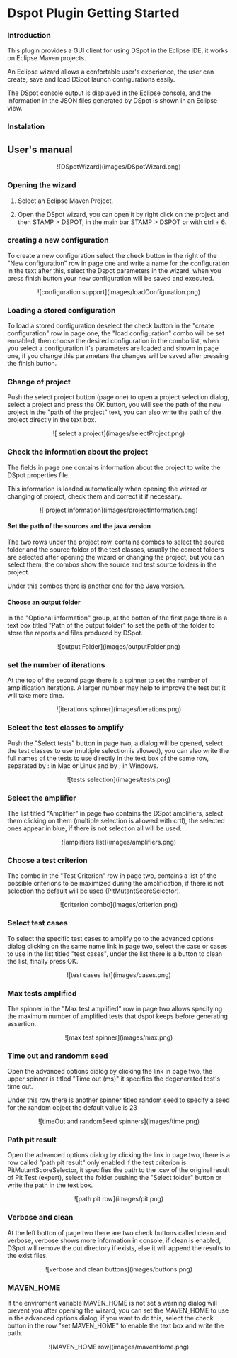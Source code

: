 # Dspot Plugin Getting Started

### Introduction

This plugin provides a GUI client for using DSpot in the Eclipse IDE,
it works on Eclipse Maven projects.

An Eclipse wizard allows a confortable user's experience, the user can
create, save and load DSpot launch configurations easily.

The DSpot console output is displayed in the Eclipse console, 
and the information in the JSON files generated by DSpot is shown in an Eclipse view.

### Instalation

## User's manual

<center>![DSpotWizard](images/DSpotWizard.png)</center>

### Opening the wizard

1. Select an Eclipse Maven Project.

2. Open the DSpot wizard, you can open it by right click on the project and then STAMP > DSPOT,
in the main bar STAMP > DSPOT or with ctrl + 6.

### creating a new configuration

To create a new configuration select the check button in the right of the "New configuration" row in page one and write a name for the configuration in the text
after this, select the Dspot parameters in the wizard, when you press finish button your new configuration will be saved and executed.

<center>![configuration support](images/loadConfiguration.png)</center>

### Loading a stored configuration

To load a stored configuration deselect the check button in the "create configuration" row in page one, the "load configuration" combo will be set ennabled,
then choose the desired configuration in the combo list, when you select a configuration it's parameters are loaded and shown in page one,
if you change this parameters the changes will be saved after pressing the finish button.

### Change of project

Push the select project button (page one) to open a project selection dialog, select a project and press the OK button,
you will see the path of the new project in the "path of the project" text, you can also write the path of the project directly in the text box.

<center>![ select a project](images/selectProject.png)</center>

### Check the information about the project

The fields in page one contains information about the project to write the DSpot properties file.

This information is loaded automatically when opening the wizard or changing of project, check them and correct it if necessary.

<center>![ project information](images/projectInformation.png)</center>

#### Set the path of the sources and the java version

The two rows under the project row, contains combos to select the source folder and the source folder of the test classes, usually the correct
folders are selected after opening the wizard or changing the project, but you can select them, the combos show the source and test source folders
in the project.

Under this combos there is another one for the Java version.

#### Choose an output folder

In the "Optional information" group, at the botton of the first page there is a text box titled "Path of the output folder" to set the path of the folder
to store the reports and files produced by DSpot.

<center>![output Folder](images/outputFolder.png)</center>

### set the number of iterations

At the top of the second page there is a spinner to set the number of amplification iterations. A larger number may help to improve the test but
it will take more time.

<center>![iterations spinner](images/iterations.png)</center>

### Select the test classes to amplify 

Push the "Select tests" button in page two, a dialog will be opened, select the test classes to use (multiple selection is allowed), 
you can also write the full names of the tests to use directly in the text box of the same row, separated by : in Mac or Linux and by ; in Windows.

<center>![tests selection](images/tests.png)</center>  
  
### Select the amplifier

The list titled "Amplifier" in page two contains the DSpot amplifiers, select them clicking on them (multiple selection is allowed with crtl),
the selected ones appear in blue, if there is not selection all will be used.

<center>![amplifiers list](images/amplifiers.png)</center> 

### Choose a test criterion

The combo in the "Test Criterion" row in page two, contains a list of the possible criterions to be maximized during the amplification,
if there is not selection the default will be used (PitMutantScoreSelector).

<center>![criterion combo](images/criterion.png)</center>

### Select test cases

To select the specific test cases to amplify go to the advanced options dialog clicking on the same name link in page two,
select the case or cases to use in the list titled "test cases", under the list there is a button to clean the list, finally press OK. 

<center>![test cases list](images/cases.png)</center>

### Max tests amplified

The spinner in the "Max test amplified" row in page two allows specifying the maximum number of amplified tests that dspot keeps before generating assertion.

<center>![max test spinner](images/max.png)</center>

### Time out and randomm seed

Open the advanced options dialog by clicking the link in page two, the upper spinner is titled "Time out (ms)" 
it specifies the degenerated test's time out.

Under this row there is another spinner titled random seed to specify a seed for the random object the default value is 23

<center>![timeOut and randomSeed spinners](images/time.png)</center>

### Path pit result

Open the advanced options dialog by clicking the link in page two, there is a row called "path pit result" 
only enabled if the test criterion is PitMutantScoreSelector, it specifies the path to the .csv of the original result of Pit Test (expert),
select the folder pushing the "Select folder" button or write the path in the text box.

<center>![path pit row](images/pit.png)</center>

### Verbose and clean

At the left botton of page two there are two check buttons called clean and verbose, verbose shows more information in console, 
if clean is enabled, DSpot will remove the out directory if exists, else it will append the results to the exist files.

<center>![verbose and clean buttons](images/buttons.png)</center>

### MAVEN_HOME

If the enviroment variable MAVEN_HOME is not set a warning dialog will prevent you after opening the wizard, you can set the MAVEN_HOME to use
in the advanced options dialog, if you want to do this, select the check button in the row "set MAVEN_HOME" to enable the text box and write the path.

<center>![MAVEN_HOME row](images/mavenHome.png)</center>



